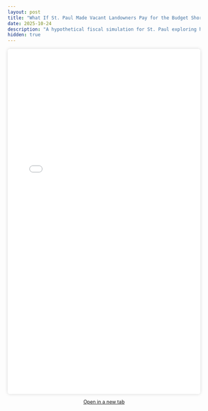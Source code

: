 ```yaml
---
layout: post
title: "What If St. Paul Made Vacant Landowners Pay for the Budget Shortfall?"
date: 2025-10-24
description: "A hypothetical fiscal simulation for St. Paul exploring how vacant property fees could replace a tax levy increase."
hidden: true
---
```


<iframe
  src="{{ '/files/vacant_land_fees_st_paul-6.pdf' | relative_url }}"
  width="100%"
  height="900px"
  style="border:none; box-shadow:0 0 8px rgba(0,0,0,0.15); border-radius:6px;">
</iframe>

<p style="text-align:center; margin-top:1em; font-size:0.9em;">
<a href="{{ '/files/vacant_land_fees_st_paul-6.pdf' | relative_url }}" target="_blank">Open in a new tab</a>
</p>